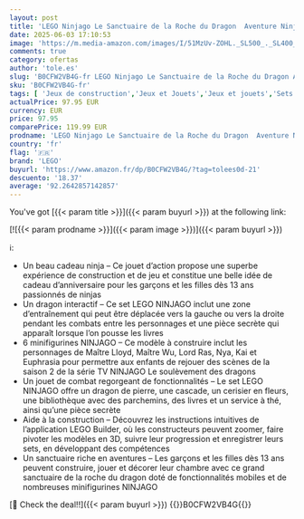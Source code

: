 ```yaml
---
layout: post
title: 'LEGO Ninjago Le Sanctuaire de la Roche du Dragon  Aventure Ninja  6 Minifigurines  Modèle à Construire  Déco pour Chambre  Idéal Cadeau d’Anniversaire pour Garçons et Filles de 13 Ans et Plus 71819'
date: 2025-06-03 17:10:53
image: 'https://m.media-amazon.com/images/I/51MzUv-ZOHL._SL500_._SL400_.jpg'
comments: true
category: ofertas
author: 'tole.es'
slug: 'B0CFW2VB4G-fr LEGO Ninjago Le Sanctuaire de la Roche du Dragon Aventure...'
sku: 'B0CFW2VB4G-fr'
tags: [ 'Jeux de construction','Jeux et Jouets','Jeux et jouets','Sets de jeux de construction','lego','🇫🇷', ]
actualPrice: 97.95 EUR
currency: EUR
price: 97.95
comparePrice: 119.99 EUR
prodname: 'LEGO Ninjago Le Sanctuaire de la Roche du Dragon  Aventure Ninja  6 Minifigurines  Modèle à Construire  Déco pour Chambre  Idéal Cadeau d’Anniversaire pour Garçons et Filles de 13 Ans et Plus 71819'
country: 'fr'
flag: '🇫🇷'
brand: 'LEGO'
buyurl: 'https://www.amazon.fr/dp/B0CFW2VB4G/?tag=tolees0d-21'
descuento: '18.37'
average: '92.2642857142857'
---
```


You've got [{{< param title >}}]({{< param buyurl >}}) at the following link:

[![{{< param prodname >}}]({{< param image >}})]({{< param buyurl >}})

ℹ️:

- Un beau cadeau ninja – Ce jouet d’action propose une superbe expérience de construction et de jeu et constitue une belle idée de cadeau d’anniversaire pour les garçons et les filles dès 13 ans passionnés de ninjas
- Un dragon interactif – Ce set LEGO NINJAGO inclut une zone d’entraînement qui peut être déplacée vers la gauche ou vers la droite pendant les combats entre les personnages et une pièce secrète qui apparaît lorsque l’on pousse les livres
- 6 minifigurines NINJAGO – Ce modèle à construire inclut les personnages de Maître Lloyd, Maître Wu, Lord Ras, Nya, Kai et Euphrasia pour permettre aux enfants de rejouer des scènes de la saison 2 de la série TV NINJAGO Le soulèvement des dragons
- Un jouet de combat regorgeant de fonctionnalités – Le set LEGO NINJAGO offre un dragon de pierre, une cascade, un cerisier en fleurs, une bibliothèque avec des parchemins, des livres et un service à thé, ainsi qu’une pièce secrète
- Aide à la construction – Découvrez les instructions intuitives de l’application LEGO Builder, où les constructeurs peuvent zoomer, faire pivoter les modèles en 3D, suivre leur progression et enregistrer leurs sets, en développant des compétences
- Un sanctuaire riche en aventures – Les garçons et les filles dès 13 ans peuvent construire, jouer et décorer leur chambre avec ce grand sanctuaire de la roche du dragon doté de fonctionnalités mobiles et de nombreuses minifigurines NINJAGO

[🛒 Check the deal!!]({{< param buyurl >}})
{{<world>}}B0CFW2VB4G{{</world>}}
